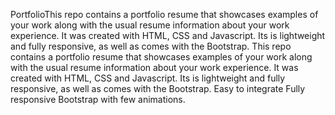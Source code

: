PortfolioThis repo contains a portfolio resume that showcases examples of your work along with the usual resume information about your work experience. It was created with HTML, CSS and Javascript. Its is lightweight and fully responsive, as well as comes with the Bootstrap.
This repo contains a portfolio resume that showcases examples of your work along with the usual resume information about your work experience. It was created with HTML, CSS and Javascript. Its is lightweight and fully responsive, as well as comes with the Bootstrap.
Easy to integrate
Fully responsive
Bootstrap with few animations.